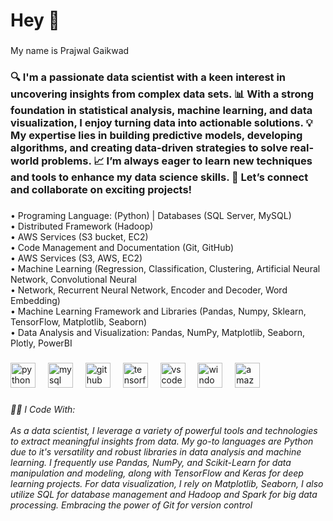 <h1 align="left">Hey 👋</h1>

###

<p align="left">My name is Prajwal Gaikwad</p>

###

<h3 align="left">🔍 I'm a passionate data scientist with a keen interest in uncovering insights from complex data sets. 📊 With a strong foundation in statistical analysis, machine learning, and data visualization, I enjoy turning data into actionable solutions. 💡 My expertise lies in building predictive models, developing algorithms, and creating data-driven strategies to solve real-world problems. 📈 I’m always eager to learn new techniques and tools to enhance my data science skills. 🤝 Let’s connect and collaborate on exciting projects!</h3>

###

<p align="left">• Programing Language: (Python) | Databases (SQL Server, MySQL)<br>• Distributed Framework (Hadoop) <br>• AWS Services (S3 bucket, EC2)<br>• Code Management and Documentation (Git, GitHub)<br>• AWS Services (S3, AWS, EC2)<br>• Machine Learning (Regression, Classification, Clustering, Artificial Neural Network, Convolutional Neural<br>• Network, Recurrent Neural Network, Encoder and Decoder, Word Embedding)<br>• Machine Learning Framework and Libraries (Pandas, Numpy, Sklearn,  TensorFlow, Matplotlib, Seaborn)<br>• Data Analysis and Visualization: Pandas, NumPy, Matplotlib, Seaborn, Plotly, PowerBI</p>

###
<div align="left">
  <img src="https://cdn.jsdelivr.net/gh/devicons/devicon/icons/python/python-original.svg" height="40" alt="python logo"  />
  <img width="12" />
  <img src="https://cdn.jsdelivr.net/gh/devicons/devicon/icons/mysql/mysql-original.svg" height="40" alt="mysql logo"  />
  <img width="12" />
  <img src="https://cdn.jsdelivr.net/gh/devicons/devicon/icons/github/github-original.svg" height="40" alt="github logo"  />
  <img width="12" />
  <img src="https://cdn.jsdelivr.net/gh/devicons/devicon/icons/tensorflow/tensorflow-original.svg" height="40" alt="tensorflow logo"  />
  <img width="12" />
  <img src="https://cdn.jsdelivr.net/gh/devicons/devicon/icons/vscode/vscode-original.svg" height="40" alt="vscode logo"  />
  <img width="12" />
  <img src="https://cdn.jsdelivr.net/gh/devicons/devicon/icons/windows8/windows8-original.svg" height="40" alt="windows8 logo"  />
  <img width="12" />
  <img src="https://skillicons.dev/icons?i=aws" height="40" alt="amazonwebservices logo"  />
</div>

###

<h6 align="left">👨‍💻 I Code With:<br><br>As a data scientist, I leverage a variety of powerful tools and technologies to extract meaningful insights from data. My go-to languages are Python due to it's versatility and robust libraries in data analysis and machine learning. I frequently use Pandas, NumPy, and Scikit-Learn for data manipulation and modeling, along with TensorFlow and Keras for deep learning projects. For data visualization, I rely on Matplotlib, Seaborn, I also utilize SQL for database management and Hadoop and Spark for big data processing. Embracing the power of Git for version control</h6>

###
